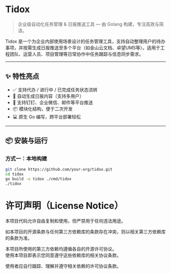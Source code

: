 # Tidox

> 企业级自动化任务管理 & 日报推送工具 — 由 Golang 构建，专注高效与简洁。

Tidox 是一个为企业内部使用场景设计的任务管理工具，支持自动整理用户的待办事项，并按需生成日报推送至多个平台（如金山云文档、卓望UMS等）。适用于工程团队、运营人员、项目管理等日常协作中任务跟踪与信息同步需求。

---

## ✨ 特性亮点

- ✅ 支持代办 / 进行中 / 已完成任务状态流转
- 🔄 自动生成日报内容（支持多用户）
- 🚀 支持钉钉、企业微信、邮件等平台推送
- 📦 模块化结构，便于二次开发
- 💻 原生 Go 编写，跨平台部署轻松

---

## 📦 安装与运行

### 方式一：本地构建

```bash
git clone https://github.com/your-org/tidox.git
cd tidox
go build -o tidox ./cmd/tidox
./tidox
```

# 许可声明（License Notice）

本项目代码允许自由复制和使用，但严禁用于任何违法用途。

如本项目的开源条款与任何第三方依赖库的条款存在冲突，则以相关第三方依赖库的条款为准。

本项目所使用的第三方依赖均遵循各自的开源许可协议。  
使用本项目即表示您同意遵守这些依赖库的相关协议条款。

使用者应自行跟踪、理解并遵守相关依赖的许可协议条款。